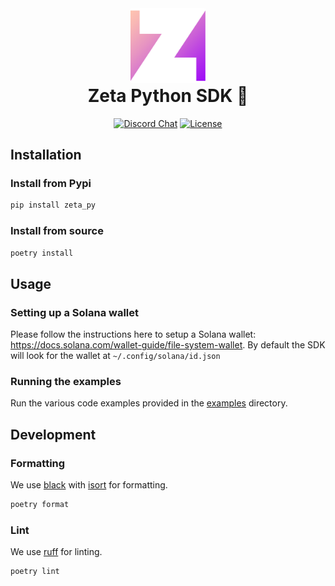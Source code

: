 <div align="center">
  <img height="120px" src="./logos/zeta.svg" />

  <h1 style="margin-top: 0px">Zeta Python SDK 🐍</h1>

  <p>
    <a href="https://discord.gg/dD7YREfBkR"
      ><img
        alt="Discord Chat"
        src="https://img.shields.io/discord/841556000632078378?color=blueviolet"
    /></a>
    <a href="https://opensource.org/licenses/Apache-2.0"
      ><img
        alt="License"
        src="https://img.shields.io/badge/License-Apache%202.0-blueviolet"
    /></a>
  </p>
</div>

## Installation

### Install from Pypi

```sh
pip install zeta_py
```

### Install from source

```sh
poetry install
```

## Usage

### Setting up a Solana wallet

Please follow the instructions here to setup a Solana wallet: https://docs.solana.com/wallet-guide/file-system-wallet.
By default the SDK will look for the wallet at `~/.config/solana/id.json`

### Running the examples

Run the various code examples provided in the [examples](./zeta_py/examples) directory.

## Development

### Formatting

We use [black](https://github.com/psf/black) with [isort](https://github.com/PyCQA/isort) for formatting.

```sh
poetry format
```

### Lint

We use [ruff](https://github.com/astral-sh/ruff) for linting.

```sh
poetry lint
```
